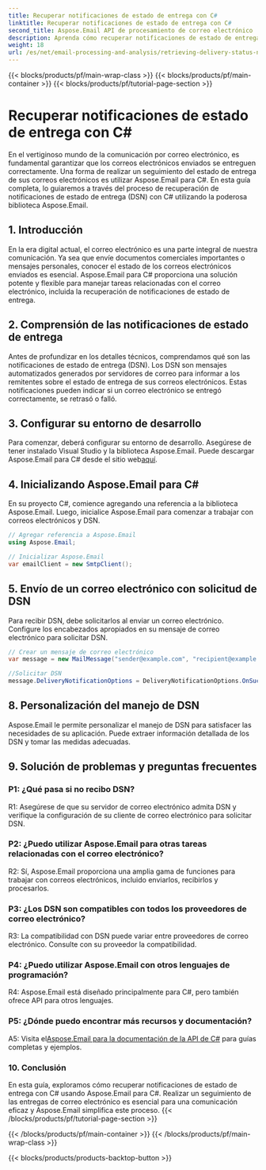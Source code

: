 ```yaml
---
title: Recuperar notificaciones de estado de entrega con C#
linktitle: Recuperar notificaciones de estado de entrega con C#
second_title: Aspose.Email API de procesamiento de correo electrónico .NET
description: Aprenda cómo recuperar notificaciones de estado de entrega de correo electrónico usando C# y Aspose.Email para .NET.
weight: 18
url: /es/net/email-processing-and-analysis/retrieving-delivery-status-notifications-with-csharp/
---
```


{{< blocks/products/pf/main-wrap-class >}}
{{< blocks/products/pf/main-container >}}
{{< blocks/products/pf/tutorial-page-section >}}

# Recuperar notificaciones de estado de entrega con C#


En el vertiginoso mundo de la comunicación por correo electrónico, es fundamental garantizar que los correos electrónicos enviados se entreguen correctamente. Una forma de realizar un seguimiento del estado de entrega de sus correos electrónicos es utilizar Aspose.Email para C#. En esta guía completa, lo guiaremos a través del proceso de recuperación de notificaciones de estado de entrega (DSN) con C# utilizando la poderosa biblioteca Aspose.Email.

## 1. Introducción

En la era digital actual, el correo electrónico es una parte integral de nuestra comunicación. Ya sea que envíe documentos comerciales importantes o mensajes personales, conocer el estado de los correos electrónicos enviados es esencial. Aspose.Email para C# proporciona una solución potente y flexible para manejar tareas relacionadas con el correo electrónico, incluida la recuperación de notificaciones de estado de entrega.

## 2. Comprensión de las notificaciones de estado de entrega

Antes de profundizar en los detalles técnicos, comprendamos qué son las notificaciones de estado de entrega (DSN). Los DSN son mensajes automatizados generados por servidores de correo para informar a los remitentes sobre el estado de entrega de sus correos electrónicos. Estas notificaciones pueden indicar si un correo electrónico se entregó correctamente, se retrasó o falló.

## 3. Configurar su entorno de desarrollo

 Para comenzar, deberá configurar su entorno de desarrollo. Asegúrese de tener instalado Visual Studio y la biblioteca Aspose.Email. Puede descargar Aspose.Email para C# desde el sitio web[aquí](https://www.aspose.com/downloads/email/net).

## 4. Inicializando Aspose.Email para C#

En su proyecto C#, comience agregando una referencia a la biblioteca Aspose.Email. Luego, inicialice Aspose.Email para comenzar a trabajar con correos electrónicos y DSN.

```csharp
// Agregar referencia a Aspose.Email
using Aspose.Email;

// Inicializar Aspose.Email
var emailClient = new SmtpClient();
```

## 5. Envío de un correo electrónico con solicitud de DSN

Para recibir DSN, debe solicitarlos al enviar un correo electrónico. Configure los encabezados apropiados en su mensaje de correo electrónico para solicitar DSN.

```csharp
// Crear un mensaje de correo electrónico
var message = new MailMessage("sender@example.com", "recipient@example.com", "Subject", "Body");

//Solicitar DSN
message.DeliveryNotificationOptions = DeliveryNotificationOptions.OnSuccess | DeliveryNotificationOptions.OnFailure;
```


## 8. Personalización del manejo de DSN

Aspose.Email le permite personalizar el manejo de DSN para satisfacer las necesidades de su aplicación. Puede extraer información detallada de los DSN y tomar las medidas adecuadas.

## 9. Solución de problemas y preguntas frecuentes

### P1: ¿Qué pasa si no recibo DSN?
R1: Asegúrese de que su servidor de correo electrónico admita DSN y verifique la configuración de su cliente de correo electrónico para solicitar DSN.

### P2: ¿Puedo utilizar Aspose.Email para otras tareas relacionadas con el correo electrónico?
R2: Sí, Aspose.Email proporciona una amplia gama de funciones para trabajar con correos electrónicos, incluido enviarlos, recibirlos y procesarlos.

### P3: ¿Los DSN son compatibles con todos los proveedores de correo electrónico?
R3: La compatibilidad con DSN puede variar entre proveedores de correo electrónico. Consulte con su proveedor la compatibilidad.

### P4: ¿Puedo utilizar Aspose.Email con otros lenguajes de programación?
R4: Aspose.Email está diseñado principalmente para C#, pero también ofrece API para otros lenguajes.

### P5: ¿Dónde puedo encontrar más recursos y documentación?
 A5: Visita el[Aspose.Email para la documentación de la API de C#](https://reference.aspose.com/email/net/) para guías completas y ejemplos.

### 10. Conclusión

En esta guía, exploramos cómo recuperar notificaciones de estado de entrega con C# usando Aspose.Email para C#. Realizar un seguimiento de las entregas de correo electrónico es esencial para una comunicación eficaz y Aspose.Email simplifica este proceso.
{{< /blocks/products/pf/tutorial-page-section >}}

{{< /blocks/products/pf/main-container >}}
{{< /blocks/products/pf/main-wrap-class >}}

{{< blocks/products/products-backtop-button >}}
